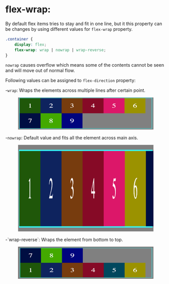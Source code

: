 # flex-wrap:

By default flex items tries to stay and fit in one line, but it this property can be changes by using different values for `flex-wrap` property.

```css
.container {
	display: flex;
	flex-wrap: wrap | nowrap | wrap-reverse;
}
```

`nowrap` causes overflow which means some of the contents cannot be seen and will move out of normal flow.

Following values can be assigned to `flex-direction` property:

-`wrap`: Wraps the elements across multiple lines after certain point.

  <figure>
  <img src="../assets/wrap/wrap.png" alt="description of row direction" height="100" width="740" />
  </figure>

-`nowrap`: Default value and fits all the element across main axis.

  <figure>
  <img src="../assets/wrap/nowrap.png" alt="description of block level elements" height="270" width="600" />
  </figure>
-`wrap-reverse`: Wraps the element from bottom to top.
  <figure>
  <img src="../assets/wrap/wrap-rev.png" alt="flex direction row reverse" height="100" width="740" />
  </figure>
